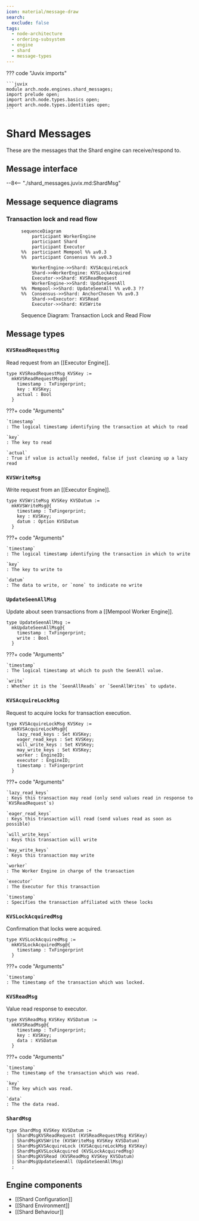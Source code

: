 ```yaml
---
icon: material/message-draw
search:
  exclude: false
tags:
  - node-architecture
  - ordering-subsystem
  - engine
  - shard
  - message-types
---
```


??? code "Juvix imports"

    ```juvix
    module arch.node.engines.shard_messages;
    import prelude open;
    import arch.node.types.basics open;
    import arch.node.types.identities open;
    ```

# Shard Messages

These are the messages that the Shard engine can receive/respond to.

## Message interface

--8<-- "./shard_messages.juvix.md:ShardMsg"

## Message sequence diagrams

### Transaction lock and read flow

<!-- --8<-- [start:message-sequence-diagram] -->
<figure markdown="span">

```mermaid
sequenceDiagram
    participant WorkerEngine
    participant Shard
    participant Executor
%%  participant Mempool %% ≥v0.3
%%  participant Consensus %% ≥v0.3

    WorkerEngine->>Shard: KVSAcquireLock
    Shard->>WorkerEngine: KVSLockAcquired
    Executor->>Shard: KVSReadRequest
    WorkerEngine->>Shard: UpdateSeenAll
%%  Mempool->>Shard: UpdateSeenAll %% ≥v0.3 ??
%%  Consensus->>Shard: AnchorChosen %% ≥v0.3
    Shard->>Executor: KVSRead
    Executor->>Shard: KVSWrite
```

<figcaption markdown="span">
Sequence Diagram: Transaction Lock and Read Flow
</figcaption>
</figure>
<!-- --8<-- [end:message-sequence-diagram] -->

## Message types

### `KVSReadRequestMsg`

Read request from an [[Executor Engine]].

<!-- --8<-- [start:KVSReadRequestMsg] -->
```juvix
type KVSReadRequestMsg KVSKey :=
  mkKVSReadRequestMsg@{
    timestamp : TxFingerprint;
    key : KVSKey;
    actual : Bool
  }
```
<!-- --8<-- [end:KVSReadRequestMsg] -->

???+ code "Arguments"

    `timestamp`
    : The logical timestamp identifying the transaction at which to read

    `key`
    : The key to read

    `actual`
    : True if value is actually needed, false if just cleaning up a lazy read

### `KVSWriteMsg`

Write request from an [[Executor Engine]].

<!-- --8<-- [start:KVSWriteMsg] -->
```juvix
type KVSWriteMsg KVSKey KVSDatum :=
  mkKVSWriteMsg@{
    timestamp : TxFingerprint;
    key : KVSKey;
    datum : Option KVSDatum
  }
```
<!-- --8<-- [end:KVSWriteMsg] -->

???+ code "Arguments"

    `timestamp`
    : The logical timestamp identifying the transaction in which to write

    `key`
    : The key to write to

    `datum`
    : The data to write, or `none` to indicate no write

### `UpdateSeenAllMsg`

Update about seen transactions from a [[Mempool Worker Engine]].

<!-- --8<-- [start:UpdateSeenAllMsg] -->
```juvix
type UpdateSeenAllMsg :=
  mkUpdateSeenAllMsg@{
    timestamp : TxFingerprint;
    write : Bool
  }
```
<!-- --8<-- [end:UpdateSeenAllMsg] -->

???+ code "Arguments"

    `timestamp`
    : The logical timestamp at which to push the SeenAll value.

    `write`
    : Whether it is the `SeenAllReads` or `SeenAllWrites` to update.

### `KVSAcquireLockMsg`

Request to acquire locks for transaction execution.

<!-- --8<-- [start:KVSAcquireLockMsg] -->
```juvix
type KVSAcquireLockMsg KVSKey :=
  mkKVSAcquireLockMsg@{
    lazy_read_keys : Set KVSKey;
    eager_read_keys : Set KVSKey;
    will_write_keys : Set KVSKey;
    may_write_keys : Set KVSKey;
    worker : EngineID;
    executor : EngineID;
    timestamp : TxFingerprint
  }
```
<!-- --8<-- [end:KVSAcquireLockMsg] -->

???+ code "Arguments"

    `lazy_read_keys`
    : Keys this transaction may read (only send values read in response to `KVSReadRequest`s)

    `eager_read_keys`
    : Keys this transaction will read (send values read as soon as possible)

    `will_write_keys`
    : Keys this transaction will write

    `may_write_keys`
    : Keys this transaction may write

    `worker`
    : The Worker Engine in charge of the transaction

    `executor`
    : The Executor for this transaction

    `timestamp`
    : Specifies the transaction affiliated with these locks

### `KVSLockAcquiredMsg`

Confirmation that locks were acquired.

<!-- --8<-- [start:KVSLockAcquiredMsg] -->
```juvix
type KVSLockAcquiredMsg :=
  mkKVSLockAcquiredMsg@{
    timestamp : TxFingerprint
  }
```
<!-- --8<-- [end:KVSLockAcquiredMsg] -->

???+ code "Arguments"

    `timestamp`
    : The timestamp of the transaction which was locked.

### `KVSReadMsg`

Value read response to executor.

<!-- --8<-- [start:KVSReadMsg] -->
```juvix
type KVSReadMsg KVSKey KVSDatum :=
  mkKVSReadMsg@{
    timestamp : TxFingerprint;
    key : KVSKey;
    data : KVSDatum
  }
```
<!-- --8<-- [end:KVSReadMsg] -->

???+ code "Arguments"

    `timestamp`
    : The timestamp of the transaction which was read.

    `key`
    : The key which was read.

    `data`
    : The the data read.

### `ShardMsg`

<!-- --8<-- [start:ShardMsg] -->
```juvix
type ShardMsg KVSKey KVSDatum :=
  | ShardMsgKVSReadRequest (KVSReadRequestMsg KVSKey)
  | ShardMsgKVSWrite (KVSWriteMsg KVSKey KVSDatum)
  | ShardMsgKVSAcquireLock (KVSAcquireLockMsg KVSKey)
  | ShardMsgKVSLockAcquired (KVSLockAcquiredMsg)
  | ShardMsgKVSRead (KVSReadMsg KVSKey KVSDatum)
  | ShardMsgUpdateSeenAll (UpdateSeenAllMsg)
  ;
```
<!-- --8<-- [end:ShardMsg] -->

## Engine components

- [[Shard Configuration]]
- [[Shard Environment]]
- [[Shard Behaviour]]
